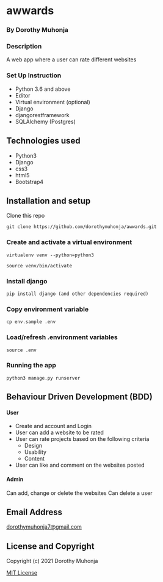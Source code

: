 # awwards

### By Dorothy Muhonja

### Description 
A web app where a user can rate different websites

### Set Up Instruction
* Python 3.6 and above
* Editor
* Virtual environment (optional)
*  Django
* djangorestframework
* SQLAlchemy (Postgres)

## Technologies used
* Python3
* Django
* css3
* html5
* Bootstrap4


## Installation and setup
 Clone this repo
 ```
 git clone https://github.com/dorothymuhonja/awwards.git
 ```

 ### Create and activate a virtual environment
 
    virtualenv venv --python=python3

    source venv/bin/activate

### Install django
    pip install django (and other dependencies required)

### Copy environment variable
    cp env.sample .env

### Load/refresh .environment variables
    source .env

### Running the app
```
python3 manage.py runserver
```
## Behaviour Driven Development (BDD)
#### User
* Create and account and Login
* User can add a website to be rated
* User can rate projects based on the following criteria
    * Design
    * Usability
    * Content
* User can like and comment on the websites posted

#### Admin
Can add, change or delete the websites
Can delete a user


## Email Address
dorothymuhonja7@gmail.com

## License and Copyright

Copyright (c) 2021 Dorothy Muhonja

[MIT License](LICENSE)